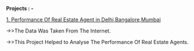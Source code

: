 **Projects : -** 
  
  [1. Performance Of Real Estate Agent in Delhi,Bangalore,Mumbai](https://docs.google.com/spreadsheets/d/1p2KFjhhqalzI59N5R6Bb15hlGn-69AcF4oDiVnlX_Ao/edit?usp=sharing_)
  
  ->>The Data Was Taken From The Internet.
  
  ->>This Project Helped to Analyse The Performance Of Real Estate Agents.
     
